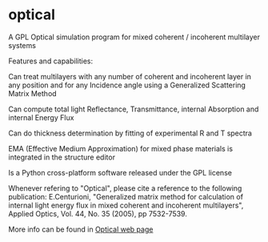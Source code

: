 # optical

A GPL Optical simulation program for mixed coherent / incoherent multilayer systems

Features and capabilities:

Can treat multilayers with any number of coherent and incoherent layer in any position and for any Incidence angle using a Generalized Scattering Matrix Method

Can compute total light Reflectance, Transmittance, internal Absorption and internal Energy Flux

Can do thickness determination by fitting of experimental R and T spectra

EMA (Effective Medium Approximation) for mixed phase materials is integrated in the structure editor

Is a Python cross-platform software released under the GPL license

Whenever refering to "Optical", please cite a reference to the following publication: E.Centurioni, "Generalized matrix method for calculation of internal light energy flux in mixed coherent and incoherent multilayers", Applied Optics, Vol. 44, No. 35 (2005), pp 7532-7539.

More info can be found in [Optical web page](https://www.centu.it/optical)
